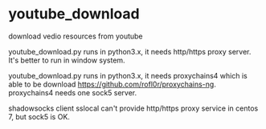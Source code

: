 # youtube_download
download  vedio resources from youtube

youtube_download.py runs in python3.x, it needs http/https proxy server. It's better to run in window system.

youtube_download.py runs in python3.x, it needs proxychains4 which is able to be download https://github.com/rofl0r/proxychains-ng.
proxychains4 needs one sock5 server.

shadowsocks client sslocal can't provide http/https proxy service in centos 7, but sock5 is OK.
